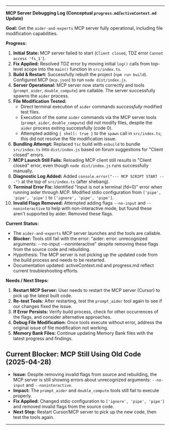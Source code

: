 ---

**MCP Server Debugging Log (Conceptual `progress.md`/`activeContext.md` Update)**

**Goal:** Get the `aider-and-experts` MCP server fully operational, including file modification capabilities.

**Progress:**

1.  **Initial State:** MCP server failed to start (`Client closed`, TDZ error `Cannot access 'fs_1'`).
2.  **Fix Applied:** Resolved TDZ error by moving initial `log()` calls from top-level scope into the `main()` function in `src/index.ts`.
3.  **Build & Restart:** Successfully rebuilt the project (`npm run build`). Configured MCP (`mcp.json`) to run `node dist/index.js`.
4.  **Server Operational:** MCP server now starts correctly and tools (`prompt_aider`, `double_compute`) are callable. The server successfully spawns the `aider` process.
5.  **File Modification Tested:**
    *   Direct terminal execution of `aider` commands *successfully* modified test files.
    *   Execution of the *same* `aider` commands via the MCP server tools (`prompt_aider`, `double_compute`) did *not* modify files, despite the `aider` process exiting successfully (code 0).
    *   Attempted adding `{ shell: true }` to the `spawn` call in `src/index.ts`; this did not resolve the file modification issue.
6.  **Bundling Attempt:** Replaced `tsc` build with `esbuild` to bundle `src/index.ts` into `dist/index.js` based on forum suggestions for "Client closed" errors.
7.  **MCP Launch Still Fails:** Reloading MCP client still results in "Client closed" error, even though `node dist/index.js` runs successfully manually.
8.  **Diagnostic Log Added:** Added `console.error("--- MCP SCRIPT START ---")` at the top of `src/index.ts` (after shebang).
9.  **Terminal Error Fix:** Identified "Input is not a terminal (fd=0)" error when running aider through MCP. Modified stdio configuration from `['pipe', 'pipe', 'pipe']` to `['ignore', 'pipe', 'pipe']`.
10. **Invalid Flags Removed:** Attempted adding flags `--no-input` and `--noninteractive` to help with non-interactive mode, but found these aren't supported by aider. Removed these flags.


**Current Status:**

*   The `aider-and-experts` MCP server launches and the tools are callable.
*   **Blocker:** Tools still fail with the error: "aider: error: unrecognized arguments: --no-input --noninteractive" despite removing these flags from the source code and rebuilding.
*   Hypothesis: The MCP server is not picking up the updated code from the build process and needs to be restarted.
*   Documentation updated: activeContext.md and progress.md reflect current troubleshooting efforts.

**Needs / Next Steps:**

1.  **Restart MCP Server:** User needs to restart the MCP server (Cursor) to pick up the latest built code.
2.  **Re-test Tools:** After restarting, test the `prompt_aider` tool again to see if our changes fixed the issue.
3.  **If Error Persists:** Verify build process, check for other occurrences of the flags, and consider alternative approaches.
4.  **Debug File Modification:** Once tools execute without error, address the original issue of file modification not working.
5.  **Memory Bank Files:** Continue updating Memory Bank files with the latest progress and findings.

## Current Blocker: MCP Still Using Old Code (2025-04-28)

- **Issue:** Despite removing invalid flags from source and rebuilding, the MCP server is still showing errors about unrecognized arguments: `--no-input` and `--noninteractive`.
- **Impact:** The `prompt_aider` and `double_compute` tools still fail to execute properly.
- **Fix Applied:** Changed stdio configuration to `['ignore', 'pipe', 'pipe']` and removed invalid flags from the source code.
- **Next Step:** Restart Cursor/MCP server to pick up the new code, then test the tools again.

--- 